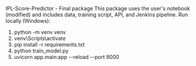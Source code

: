 IPL-Score-Predictor - Final package
This package uses the user's notebook (modified) and includes data, training script, API, and Jenkins pipeline.
Run locally (Windows):
1. python -m venv venv
2. venv\Scripts\activate
3. pip install -r requirements.txt
4. python train_model.py
5. uvicorn app.main:app --reload --port 8000